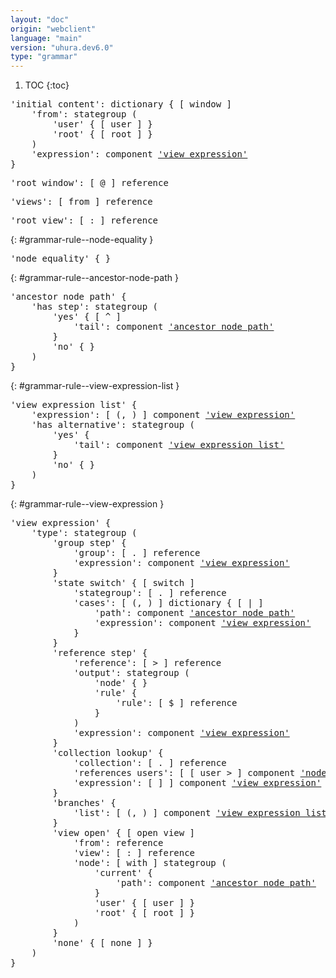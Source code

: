 ```yaml
---
layout: "doc"
origin: "webclient"
language: "main"
version: "uhura.dev6.0"
type: "grammar"
---
```


1. TOC
{:toc}


<div class="language-js highlighter-rouge">
<div class="highlight">
<pre class="highlight language-js code-custom">
'<span class="token string">initial content</span>': dictionary { [ <span class="token operator">window</span> ]
	'<span class="token string">from</span>': stategroup (
		'<span class="token string">user</span>' { [ <span class="token operator">user</span> ] }
		'<span class="token string">root</span>' { [ <span class="token operator">root</span> ] }
	)
	'<span class="token string">expression</span>': component <a href="#grammar-rule--view-expression">'view expression'</a>
}
</pre>
</div>
</div>

<div class="language-js highlighter-rouge">
<div class="highlight">
<pre class="highlight language-js code-custom">
'<span class="token string">root window</span>': [ <span class="token operator">@</span> ] reference
</pre>
</div>
</div>

<div class="language-js highlighter-rouge">
<div class="highlight">
<pre class="highlight language-js code-custom">
'<span class="token string">views</span>': [ <span class="token operator">from</span> ] reference
</pre>
</div>
</div>

<div class="language-js highlighter-rouge">
<div class="highlight">
<pre class="highlight language-js code-custom">
'<span class="token string">root view</span>': [ <span class="token operator">:</span> ] reference
</pre>
</div>
</div>

{: #grammar-rule--node-equality }
<div class="language-js highlighter-rouge">
<div class="highlight">
<pre class="highlight language-js code-custom">
'<span class="token string">node equality</span>' { }
</pre>
</div>
</div>

{: #grammar-rule--ancestor-node-path }
<div class="language-js highlighter-rouge">
<div class="highlight">
<pre class="highlight language-js code-custom">
'<span class="token string">ancestor node path</span>' {
	'<span class="token string">has step</span>': stategroup (
		'<span class="token string">yes</span>' { [ <span class="token operator">^</span> ]
			'<span class="token string">tail</span>': component <a href="#grammar-rule--ancestor-node-path">'ancestor node path'</a>
		}
		'<span class="token string">no</span>' { }
	)
}
</pre>
</div>
</div>

{: #grammar-rule--view-expression-list }
<div class="language-js highlighter-rouge">
<div class="highlight">
<pre class="highlight language-js code-custom">
'<span class="token string">view expression list</span>' {
	'<span class="token string">expression</span>': [ <span class="token operator">(</span>, <span class="token operator">)</span> ] component <a href="#grammar-rule--view-expression">'view expression'</a>
	'<span class="token string">has alternative</span>': stategroup (
		'<span class="token string">yes</span>' {
			'<span class="token string">tail</span>': component <a href="#grammar-rule--view-expression-list">'view expression list'</a>
		}
		'<span class="token string">no</span>' { }
	)
}
</pre>
</div>
</div>

{: #grammar-rule--view-expression }
<div class="language-js highlighter-rouge">
<div class="highlight">
<pre class="highlight language-js code-custom">
'<span class="token string">view expression</span>' {
	'<span class="token string">type</span>': stategroup (
		'<span class="token string">group step</span>' {
			'<span class="token string">group</span>': [ <span class="token operator">.</span> ] reference
			'<span class="token string">expression</span>': component <a href="#grammar-rule--view-expression">'view expression'</a>
		}
		'<span class="token string">state switch</span>' { [ <span class="token operator">switch</span> ]
			'<span class="token string">stategroup</span>': [ <span class="token operator">.</span> ] reference
			'<span class="token string">cases</span>': [ <span class="token operator">(</span>, <span class="token operator">)</span> ] dictionary { [ <span class="token operator">|</span> ]
				'<span class="token string">path</span>': component <a href="#grammar-rule--ancestor-node-path">'ancestor node path'</a>
				'<span class="token string">expression</span>': component <a href="#grammar-rule--view-expression">'view expression'</a>
			}
		}
		'<span class="token string">reference step</span>' {
			'<span class="token string">reference</span>': [ <span class="token operator">></span> ] reference
			'<span class="token string">output</span>': stategroup (
				'<span class="token string">node</span>' { }
				'<span class="token string">rule</span>' {
					'<span class="token string">rule</span>': [ <span class="token operator">$</span> ] reference
				}
			)
			'<span class="token string">expression</span>': component <a href="#grammar-rule--view-expression">'view expression'</a>
		}
		'<span class="token string">collection lookup</span>' {
			'<span class="token string">collection</span>': [ <span class="token operator">.</span> ] reference
			'<span class="token string">references users</span>': [ <span class="token operator">[</span> <span class="token operator">user</span> <span class="token operator">></span> ] component <a href="#grammar-rule--node-equality">'node equality'</a>
			'<span class="token string">expression</span>': [ <span class="token operator">]</span> ] component <a href="#grammar-rule--view-expression">'view expression'</a>
		}
		'<span class="token string">branches</span>' {
			'<span class="token string">list</span>': [ <span class="token operator">(</span>, <span class="token operator">)</span> ] component <a href="#grammar-rule--view-expression-list">'view expression list'</a>
		}
		'<span class="token string">view open</span>' { [ <span class="token operator">open</span> <span class="token operator">view</span> ]
			'<span class="token string">from</span>': reference
			'<span class="token string">view</span>': [ <span class="token operator">:</span> ] reference
			'<span class="token string">node</span>': [ <span class="token operator">with</span> ] stategroup (
				'<span class="token string">current</span>' {
					'<span class="token string">path</span>': component <a href="#grammar-rule--ancestor-node-path">'ancestor node path'</a>
				}
				'<span class="token string">user</span>' { [ <span class="token operator">user</span> ] }
				'<span class="token string">root</span>' { [ <span class="token operator">root</span> ] }
			)
		}
		'<span class="token string">none</span>' { [ <span class="token operator">none</span> ] }
	)
}
</pre>
</div>
</div>
